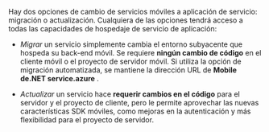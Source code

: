 Hay dos opciones de cambio de servicios móviles a aplicación de servicio: migración o actualización. Cualquiera de las opciones tendrá acceso a todas las capacidades de hospedaje de servicio de aplicación:

- *Migrar* un servicio simplemente cambia el entorno subyacente que hospeda su back-end móvil. Se requiere **ningún cambio de código** en el cliente móvil o el proyecto de servidor móvil. Si utiliza la opción de migración automatizada, se mantiene la dirección URL de **Mobile de.NET service.azure** . 

- *Actualizar* un servicio hace **requerir cambios en el código** para el servidor y el proyecto de cliente, pero le permite aprovechar las nuevas características SDK móviles, como mejoras en la autenticación y más flexibilidad para el proyecto de servidor. 
